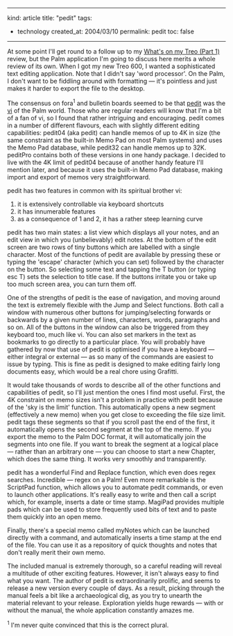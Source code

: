 -----
kind: article
title: "pedit"
tags:
- technology
created_at: 2004/03/10
permalink: pedit
toc: false
-----

<p>At some point I'll get round to a follow up to my <a href="http://www.rousette.org.uk/mt-static/blog/archives/000553.html" title="What's on my Treo (Part 1)">What's on my Treo (Part 1)</a> review, but the Palm application I'm going to discuss here merits a whole review of its own. When I got my new Treo 600, I wanted a sophisticated text editing application. Note that I didn't say 'word processor'. On the Palm, I don't want to be fiddling around with formatting &mdash; it's pointless and just makes it harder to export the file to the desktop.</p>

<p>The consensus on fora<sup>1</sup> and bulletin boards seemed to be that <a href="http://home.columbus.rr.com/nevai/palm/" title="Paul Computing">pedit</a> was the <a href="http://www.thomer.com/vi/vi.html" title="Vi lovers page">vi</a> of the Palm world. Those who are regular readers will know that I'm a bit of a fan of vi, so I found that rather intriguing and encouraging. pedit comes in a number of different flavours, each with slightly different editing capabilities: pedit04 (aka pedit) can handle memos of up to 4K in size (the same constraint as the built-in Memo Pad on most Palm systems) and uses the Memo Pad database, while pedit32 can handle memos up to 32K.  peditPro contains both of these versions in one handy package. I decided to live with the 4K limit of pedit04 because of another handy feature I'll mention later, and because it uses the built-in Memo Pad database, making import and export of memos very straightforward.</p>

<p>pedit has two features in common with its spiritual brother vi:</p>

<ol>
<li>it is extensively controllable via keyboard shortcuts</li>
<li>it has innumerable features</li>
<li>as a consequence of 1 and 2, it has a rather steep learning curve</li>
</ol>

<p>pedit has two main states: a list view which displays all your notes, and an edit view in which you (unbelievably) edit notes. At the bottom of the edit screen are two rows of  tiny buttons which are labelled with a single character. Most of the functions of pedit are available by pressing these or typing the 'escape' character (which you can set) followed by the character on the button. So selecting some text and tapping the T button (or typing esc T) sets the selection to title case. If the buttons irritate you or take up too much screen area, you can turn them off.</p>

<p>One of the strengths of pedit is the ease of navigation, and moving around the text is extremely flexible with the Jump and Select functions. Both call a window with numerous other buttons for jumping/selecting forwards or backwards by a given number of lines, characters, words, paragraphs and so on. All of the buttons in the window can also be triggered from they keyboard too, much like vi. You can also set markers in the text as bookmarks to go directly to a particular place. You will probably have gathered by now that use of pedit is optimised if you have a keyboard &mdash; either integral or external &mdash; as so many of the commands are easiest to issue by typing. This is fine as pedit is designed to make editing fairly long documents easy, which would be a real chore using Grafitti.</p>

<p>It would take thousands of words to describe all of the other functions and capabilities of pedit, so I'll just mention the ones I find most useful. First, the 4K constraint on memo sizes isn't a problem in practice with pedit because of the 'sky is the limit' function. This automatically opens a new segment (effectively a new memo) when you get close to exceeding the file size limit. pedit tags these segments so that if you scroll past the end of the first, it automatically opens the second segment at the top of the memo. If you export the memo to the Palm DOC format, it will automatically join the segments into one file. If you want to break the segment at a logical place &mdash; rather than an arbitrary one &mdash; you can choose to start a new Chapter, which does the same thing. It works very smoothly and transparently.</p>

<p>pedit has a wonderful Find and Replace function, which even does regex searches. Incredible &mdash; regex on a Palm! Even more remarkable is the ScriptPad function, which allows you to automate pedit commands, or even to launch other applications. It's really easy to write and then call a script which, for example, inserts a date or time stamp. MagiPad provides multiple pads which can be used to store frequently used bits of text and to paste them quickly into an open memo.</p>

<p>Finally, there's a special memo called myNotes which can be launched directly with a command, and automatically inserts a time stamp at the end of the file. You can use it as a repository of quick thoughts and notes that don't really merit their own memo.</p>

<p>The included manual is extremely thorough, so a careful reading will reveal a multitude of other exciting features. However, it isn't always easy to find what you want. The author of pedit is extraordinarily prolific, and seems to release a new version every couple of days. As a result, picking through the manual feels a bit like a archaeological dig, as you try to unearth the material relevant to your release. Exploration yields huge rewards &mdash; with or without the manual, the whole application constantly amazes me.</p>

<p><sup>1</sup> I'm never quite convinced that this is the correct plural.</p>
